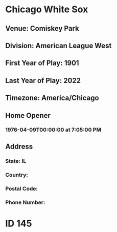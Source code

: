 # Chicago White Sox
## Venue: Comiskey Park
## Division: American League West
## First Year of Play: 1901
## Last Year of Play: 2022
## Timezone: America/Chicago
## Home Opener
### 1976-04-09T00:00:00 at 7:05:00 PM
## Address
### 
### State: IL
### Country: 
### Postal Code: 
### Phone Number: 
# ID 145